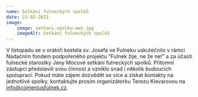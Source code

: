 ```yaml
---
name: Setkání fulneckých spolků
date: 22-02-2021
image:
    image: setkani-spolku-web.jpg
    imageAlt: Setkání fulneckých spolků
---
```

V listopadu se v oratoři kostela sv. Josefa ve Fulneku uskutečnilo v rámci Nadačním fondem podpořeného projektu &#8220;Fulnek žije, ne že ne!&#8221; a za účasti fulnecké starostky Jany Mocové setkání fulneckých spolků. Přítomní zástupci představili svou činnost a vzniklo snad i několik budoucích spoluprací. Pokud máte zájem dozvědět se více a získat kontakty na jednotlivé spolky, kontaktujte prosím organizátorku Terezu Klevarovou na info@comeniusfulnek.cz.
